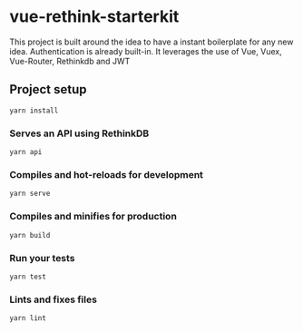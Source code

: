 # vue-rethink-starterkit

This project is built around the idea to have a instant boilerplate for any new idea.
Authentication is already built-in.
It leverages the use of Vue, Vuex, Vue-Router, Rethinkdb and JWT

## Project setup
```
yarn install
```

### Serves an API using RethinkDB
```
yarn api
```

### Compiles and hot-reloads for development
```
yarn serve
```

### Compiles and minifies for production
```
yarn build
```

### Run your tests
```
yarn test
```

### Lints and fixes files
```
yarn lint
```
